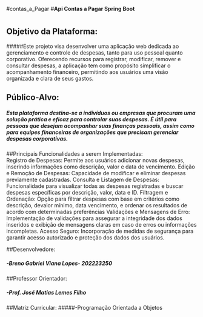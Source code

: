 #contas_a_Pagar
#**Api Contas a Pagar Spring Boot**<h1>

## Objetivo da Plataforma:</h2>  
#####Este projeto visa desenvolver uma aplicação web dedicada ao gerenciamento e controle de despesas, tanto para uso pessoal quanto corporativo. Oferecendo recursos para registrar, modificar, remover e consultar despesas, a aplicação tem como propósito simplificar o acompanhamento financeiro, permitindo aos usuários uma visão organizada e clara de seus gastos.</h5>

## Público-Alvo:</h2>    
##### Esta plataforma destina-se a indivíduos ou empresas que procuram uma solução prática e eficaz para controlar suas despesas. É útil para pessoas que desejam acompanhar suas finanças pessoais, assim como para equipes financeiras de organizações que precisam gerenciar despesas corporativas.</h5>

##Principais Funcionalidades a serem Implementadas: </h2>    
  Registro de Despesas: Permite aos usuários adicionar novas despesas, inserindo informações como descrição, valor e data de vencimento.
  Edição e Remoção de Despesas: Capacidade de modificar e eliminar despesas previamente cadastradas.
  Consulta e Listagem de Despesas: Funcionalidade para visualizar todas as despesas registradas e buscar despesas específicas por descrição, valor, data e ID.
  Filtragem e Ordenação: Opção para filtrar despesas com base em critérios como descrição,  devalor mínimo, data vencimento, e ordenar os resultados de acordo com determinadas preferências
  Validações e Mensagens de Erro: Implementação de validações para assegurar a integridade dos dados inseridos e exibição de mensagens claras em caso de erros ou informações incompletas.
  Acesso Seguro: Incorporação de medidas de segurança para garantir acesso autorizado e proteção dos dados dos usuários.




##Desenvolvedore:</h2>
##### -Breno Gabriel Viana Lopes- 202223250 </h5>
##Professor Orientador:</h2>
##### -Prof. José Matias Lemes Filho</h5>
##Matriz Curricular:</h2>
#####-Programação Orientada a Objetos</h5>
